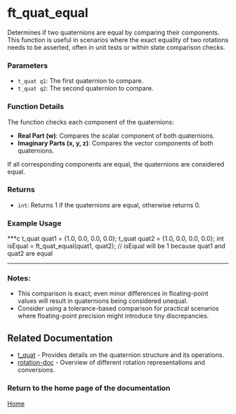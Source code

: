 # ft_quat_equal
Determines if two quaternions are equal by comparing their components. This function is useful in scenarios where the exact equality of two rotations needs to be asserted, often in unit tests or within state comparison checks.

### Parameters
- `t_quat q1`: The first quaternion to compare.
- `t_quat q2`: The second quaternion to compare.

### Function Details
The function checks each component of the quaternions:
- **Real Part (w)**: Compares the scalar component of both quaternions.
- **Imaginary Parts (x, y, z)**: Compares the vector components of both quaternions.

If all corresponding components are equal, the quaternions are considered equal.

### Returns
- `int`: Returns 1 if the quaternions are equal, otherwise returns 0.

### Example Usage
***c
t_quat quat1 = {1.0, 0.0, 0.0, 0.0};
t_quat quat2 = {1.0, 0.0, 0.0, 0.0};
int isEqual = ft_quat_equal(quat1, quat2);
// isEqual will be 1 because quat1 and quat2 are equal
***

### Notes:
- This comparison is exact; even minor differences in floating-point values will result in quaternions being considered unequal.
- Consider using a tolerance-based comparison for practical scenarios where floating-point precision might introduce tiny discrepancies.

## Related Documentation
- [t_quat](./t_quat.md) - Provides details on the quaternion structure and its operations.
- [rotation-doc](../rotation-doc.md) - Overview of different rotation representations and conversions.

### Return to the home page of the documentation
[Home](../../home.md)
